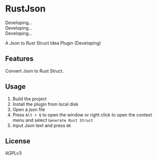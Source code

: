# RustJson

Developing...  
Developing...  
Developing...  

A Json to Rust Struct Idea Plugin (Developing)

## Features
Convert Json to Rust Struct. 

## Usage

1. Build the project
2. Install the plugin from local disk
3. Open a json file
4. Press `Alt + Q`  to open the window or right click to open the context menu and select `Generate Rust Struct`
5. Input Json text and press `OK`

## License

AGPLv3

